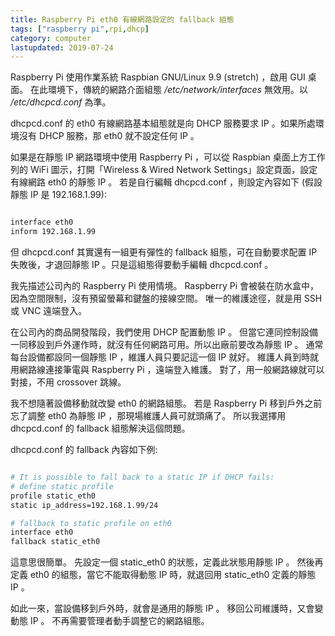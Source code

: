 ```yaml
---
title: Raspberry Pi eth0 有線網路設定的 fallback 組態
tags: ["raspberry pi",rpi,dhcp]
category: computer
lastupdated: 2019-07-24
---
```


Raspberry Pi 使用作業系統 Raspbian GNU/Linux 9.9 (stretch) ，啟用 GUI 桌面。
在此環境下，傳統的網路介面組態 */etc/network/interfaces* 無效用。以 */etc/dhcpcd.conf* 為準。

dhcpcd.conf 的 eth0 有線網路基本組態就是向 DHCP 服務要求 IP 。如果所處環境沒有 DHCP 服務，那 eth0 就不設定任何 IP 。

如果是在靜態 IP 網路環境中使用 Raspberry Pi ，可以從 Raspbian 桌面上方工作列的 WiFi 圖示，打開「Wireless & Wired Network Settings」設定頁面，設定有線網路 eth0 的靜態 IP 。
若是自行編輯 dhcpcd.conf ，則設定內容如下 (假設靜態 IP 是 192.168.1.99):

```sh

interface eth0
inform 192.168.1.99

```

但 dhcpcd.conf 其實還有一組更有彈性的 fallback 組態，可在自動要求配置 IP 失敗後，才退回靜態 IP 。只是這組態得要動手編輯 dhcpcd.conf 。

<!--more-->

我先描述公司內的 Raspberry Pi 使用情境。
Raspberry Pi 會被裝在防水盒中，因為空間限制，沒有預留螢幕和鍵盤的接線空間。
唯一的維護途徑，就是用 SSH 或 VNC 遠端登入。

在公司內的商品開發階段，我們使用 DHCP 配置動態 IP 。
但當它連同控制設備一同移設到戶外運作時，就沒有任何網路可用。所以出廠前要改為靜態 IP 。
通常每台設備都設同一個靜態 IP ，維護人員只要記這一個 IP 就好。
維護人員到時就用網路線連接筆電與 Raspberry Pi ，遠端登入維護。
對了，用一般網路線就可以對接，不用 crossover 跳線。

我不想隨著設備移動就改變 eth0 的網路組態。
若是 Raspberry Pi 移到戶外之前忘了調整 eth0 為靜態 IP ，那現場維護人員可就頭痛了。
所以我選擇用 dhcpcd.conf 的 fallback 組態解決這個問題。

dhcpcd.conf 的 fallback 內容如下例:

```sh

# It is possible to fall back to a static IP if DHCP fails:
# define static profile
profile static_eth0
static ip_address=192.168.1.99/24

# fallback to static profile on eth0
interface eth0
fallback static_eth0

```

這意思很簡單。
先設定一個 static_eth0 的狀態，定義此狀態用靜態 IP 。
然後再定義 eth0 的組態，當它不能取得動態 IP 時，就退回用 static_eth0 定義的靜態 IP 。

如此一來，當設備移到戶外時，就會是通用的靜態 IP 。
移回公司維護時，又會變動態 IP 。
不再需要管理者動手調整它的網路組態。

